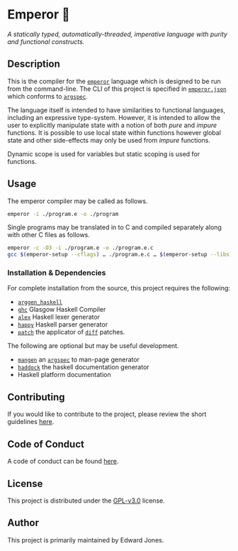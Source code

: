 # Emperor 👑

_A statically typed, automatically-threaded, imperative language with purity and functional constructs._

## Description

This is the compiler for the [`emperor`](https://emperor-lang.github.io/emperor/index.html) language which is designed to be run from the command-line.
The CLI of this project is specified in [`emperor.json`][emperor.json] which conforms to [`argspec`][argspec].

The language itself is intended to have similarities to functional languages, including an expressive type-system.
However, it is intended to allow the user to explicitly manipulate state with a notion of both _pure_ and _impure_ functions.
It is possible to use local state within functions however global state and other side-effects may only be used from _impure_ functions.

Dynamic scope is used for variables but static scoping is used for functions.

## Usage

The emperor compiler may be called as follows.

```bash
emperor -i ./program.e -o ./program
```

Single programs may be translated in to C and compiled separately along with other C files as follows.

```bash
emperor -c -O3 -i ./program.e -o ./program.e.c
gcc $(emperor-setup --cflags) … ./program.e.c … $(emperor-setup --libs)
```

### Installation &amp; Dependencies

For complete installation from the source, this project requires the following:

- [`arggen_haskell`][arggen]
- [`ghc`][ghc] Glasgow Haskell Compiler
- [`alex`][alex] Haskell lexer generator
- [`happy`][happy] Haskell parser generator
- [`patch`][patch] the applicator of [`diff`][diff] patches.

The following are optional but may be useful development.

- [`mangen`][mangen] an [`argspec`][argspec] to man-page generator
- [`haddock`][haddock] the haskell documentation generator
- Haskell platform documentation

## Contributing

If you would like to contribute to the project, please review the short guidelines [here][contributing].

## Code of Conduct

A code of conduct can be found [here][code-of-conduct].

## License

This project is distributed under the [GPL-v3.0][license] license.

## Author

This project is primarily maintained by Edward Jones.

[emperor.json]: https://github.com/emperor-lang/emperor/blob/master/emperor.json
[ghc]: https://www.haskell.org/ghc/
[alex]: https://www.haskell.org/alex/
[happy]: https://www.haskell.org/happy/
[patch]: https://linux.die.net/man/1/patch
[diff]: https://linux.die.net/man/1/diff
[argspec]: https://github.com/argspec/argspec
[arggen]: https://github.com/argspec/arggen
[mangen]: https://github.com/argspec/mangen
[haddock]: https://www.haskell.org/haddock/
[contributing]: https://github.com/emperor-lang/emperor/blob/master/.github/CONTRIBUTING.md
[code-of-conduct]: https://github.com/emperor-lang/emperor/blob/master/.github/CODE_OF_CONDUCT.md
[license]: https://github.com/emperor-lang/emperor/blob/master/LICENSE
